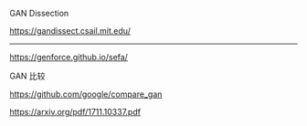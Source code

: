 GAN Dissection

https://gandissect.csail.mit.edu/



---



https://genforce.github.io/sefa/





GAN 比较

https://github.com/google/compare_gan

https://arxiv.org/pdf/1711.10337.pdf





